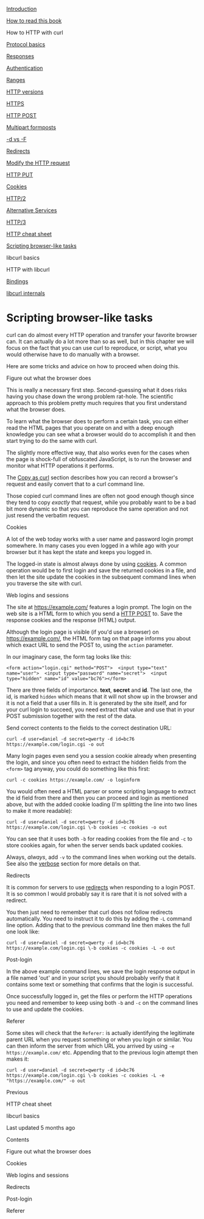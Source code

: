 <a href="../index.html" class="link-a079aa82--primary-53a25e66--logoLink-10d08504"></a>





<a href="../index.html" class="link-a079aa82--primary-53a25e66--logoLink-10d08504"></a>





<a href="../index.html" class="navButton-94f2579c--navButtonClickable-161b88ca"><span class="text-4505230f--UIH300-2063425d--textContentFamily-49a318e1--navButtonLabel-14a4968f">Introduction</span></a>

<a href="../how-to-read.html" class="navButton-94f2579c--navButtonClickable-161b88ca"><span class="text-4505230f--UIH300-2063425d--textContentFamily-49a318e1--navButtonLabel-14a4968f">How to read this book</span></a>





<span class="text-4505230f--UIH300-2063425d--textContentFamily-49a318e1--navButtonLabel-14a4968f">How to HTTP with curl</span>

<a href="basics.html" class="navButton-94f2579c--pageItemWithChildrenNested-2c5d8183--navButtonClickable-161b88ca"><span class="text-4505230f--UIH300-2063425d--textContentFamily-49a318e1--navButtonLabel-14a4968f">Protocol basics</span></a>

<a href="response.html" class="navButton-94f2579c--pageItemWithChildrenNested-2c5d8183--navButtonClickable-161b88ca"><span class="text-4505230f--UIH300-2063425d--textContentFamily-49a318e1--navButtonLabel-14a4968f">Responses</span></a>

<a href="auth.html" class="navButton-94f2579c--pageItemWithChildrenNested-2c5d8183--navButtonClickable-161b88ca"><span class="text-4505230f--UIH300-2063425d--textContentFamily-49a318e1--navButtonLabel-14a4968f">Authentication</span></a>

<a href="ranges.html" class="navButton-94f2579c--pageItemWithChildrenNested-2c5d8183--navButtonClickable-161b88ca"><span class="text-4505230f--UIH300-2063425d--textContentFamily-49a318e1--navButtonLabel-14a4968f">Ranges</span></a>

<a href="versions.html" class="navButton-94f2579c--pageItemWithChildrenNested-2c5d8183--navButtonClickable-161b88ca"><span class="text-4505230f--UIH300-2063425d--textContentFamily-49a318e1--navButtonLabel-14a4968f">HTTP versions</span></a>

<a href="https.html" class="navButton-94f2579c--pageItemWithChildrenNested-2c5d8183--navButtonClickable-161b88ca"><span class="text-4505230f--UIH300-2063425d--textContentFamily-49a318e1--navButtonLabel-14a4968f">HTTPS</span></a>

<a href="post.html" class="navButton-94f2579c--pageItemWithChildrenNested-2c5d8183--navButtonClickable-161b88ca"><span class="text-4505230f--UIH300-2063425d--textContentFamily-49a318e1--navButtonLabel-14a4968f">HTTP POST</span></a>

<a href="multipart.html" class="navButton-94f2579c--pageItemWithChildrenNested-2c5d8183--navButtonClickable-161b88ca"><span class="text-4505230f--UIH300-2063425d--textContentFamily-49a318e1--navButtonLabel-14a4968f">Multipart formposts</span></a>

<a href="postvspost.html" class="navButton-94f2579c--pageItemWithChildrenNested-2c5d8183--navButtonClickable-161b88ca"><span class="text-4505230f--UIH300-2063425d--textContentFamily-49a318e1--navButtonLabel-14a4968f">-d vs -F</span></a>

<a href="redirects.html" class="navButton-94f2579c--pageItemWithChildrenNested-2c5d8183--navButtonClickable-161b88ca"><span class="text-4505230f--UIH300-2063425d--textContentFamily-49a318e1--navButtonLabel-14a4968f">Redirects</span></a>

<a href="requests.html" class="navButton-94f2579c--pageItemWithChildrenNested-2c5d8183--navButtonClickable-161b88ca"><span class="text-4505230f--UIH300-2063425d--textContentFamily-49a318e1--navButtonLabel-14a4968f">Modify the HTTP request</span></a>

<a href="put.html" class="navButton-94f2579c--pageItemWithChildrenNested-2c5d8183--navButtonClickable-161b88ca"><span class="text-4505230f--UIH300-2063425d--textContentFamily-49a318e1--navButtonLabel-14a4968f">HTTP PUT</span></a>

<a href="cookies.html" class="navButton-94f2579c--pageItemWithChildrenNested-2c5d8183--navButtonClickable-161b88ca"><span class="text-4505230f--UIH300-2063425d--textContentFamily-49a318e1--navButtonLabel-14a4968f">Cookies</span></a>

<a href="http2.html" class="navButton-94f2579c--pageItemWithChildrenNested-2c5d8183--navButtonClickable-161b88ca"><span class="text-4505230f--UIH300-2063425d--textContentFamily-49a318e1--navButtonLabel-14a4968f">HTTP/2</span></a>

<a href="altsvc.html" class="navButton-94f2579c--pageItemWithChildrenNested-2c5d8183--navButtonClickable-161b88ca"><span class="text-4505230f--UIH300-2063425d--textContentFamily-49a318e1--navButtonLabel-14a4968f">Alternative Services</span></a>

<a href="http3.html" class="navButton-94f2579c--pageItemWithChildrenNested-2c5d8183--navButtonClickable-161b88ca"><span class="text-4505230f--UIH300-2063425d--textContentFamily-49a318e1--navButtonLabel-14a4968f">HTTP/3</span></a>

<a href="cheatsheet.html" class="navButton-94f2579c--pageItemWithChildrenNested-2c5d8183--navButtonClickable-161b88ca"><span class="text-4505230f--UIH300-2063425d--textContentFamily-49a318e1--navButtonLabel-14a4968f">HTTP cheat sheet</span></a>

<a href="browserlike.html" class="navButton-94f2579c--pageItemWithChildrenNested-2c5d8183--navButtonClickable-161b88ca--navButtonOpened-6a88552e"><span class="text-4505230f--UIH300-2063425d--textContentFamily-49a318e1--navButtonLabel-14a4968f">Scripting browser-like tasks</span></a>

<span class="text-4505230f--UIH300-2063425d--textContentFamily-49a318e1--navButtonLabel-14a4968f">libcurl basics</span>

<span class="text-4505230f--UIH300-2063425d--textContentFamily-49a318e1--navButtonLabel-14a4968f">HTTP with libcurl</span>

<a href="../bindings.html" class="navButton-94f2579c--navButtonClickable-161b88ca"><span class="text-4505230f--UIH300-2063425d--textContentFamily-49a318e1--navButtonLabel-14a4968f">Bindings</span></a>

<a href="../internals.html" class="navButton-94f2579c--navButtonClickable-161b88ca"><span class="text-4505230f--UIH300-2063425d--textContentFamily-49a318e1--navButtonLabel-14a4968f">libcurl internals</span></a>

<a href="../bookindex.html" class="navButton-94f2579c--navButtonClickable-161b88ca"><span class="text-4505230f--UIH300-2063425d--textContentFamily-49a318e1--navButtonLabel-14a4968f"></span></a>





# <span class="text-4505230f--DisplayH900-bfb998fa--textContentFamily-49a318e1">Scripting browser-like tasks</span>

<span class="text-4505230f--UIH300-2063425d--textUIFamily-5ebd8e40--text-8ee2c8b2"></span>

<span class="text-4505230f--UIH300-2063425d--textUIFamily-5ebd8e40--text-8ee2c8b2"></span>

<span class="text-4505230f--TextH400-3033861f--textContentFamily-49a318e1"><span data-key="b40e1667964c4fec8997999b0248080f"><span data-offset-key="b40e1667964c4fec8997999b0248080f:0">curl can do almost every HTTP operation and transfer your favorite browser can. It can actually do a lot more than so as well, but in this chapter we will focus on the fact that you can use curl to reproduce, or script, what you would otherwise have to do manually with a browser.</span></span></span>

<span class="text-4505230f--TextH400-3033861f--textContentFamily-49a318e1"><span data-key="1434c83f98664e9eb9ad69adb3ebd4c8"><span data-offset-key="1434c83f98664e9eb9ad69adb3ebd4c8:0">Here are some tricks and advice on how to proceed when doing this.</span></span></span>

<span class="text-4505230f--HeadingH700-04e1a2a3--textContentFamily-49a318e1"><span data-key="949c3465f61c4a4ba6f6836dd51a25c8"><span data-offset-key="949c3465f61c4a4ba6f6836dd51a25c8:0">Figure out what the browser does</span></span></span>

<span class="text-4505230f--TextH400-3033861f--textContentFamily-49a318e1"><span data-key="2ed8fa44535f4670a3e71bd7fe55c1c4"><span data-offset-key="2ed8fa44535f4670a3e71bd7fe55c1c4:0">This is really a necessary first step. Second-guessing what it does risks having you chase down the wrong problem rat-hole. The scientific approach to this problem pretty much requires that you first understand what the browser does.</span></span></span>

<span class="text-4505230f--TextH400-3033861f--textContentFamily-49a318e1"><span data-key="1e19e72b96c84dedb3494bc51d9029b5"><span data-offset-key="1e19e72b96c84dedb3494bc51d9029b5:0">To learn what the browser does to perform a certain task, you can either read the HTML pages that you operate on and with a deep enough knowledge you can see what a browser would do to accomplish it and then start trying to do the same with curl.</span></span></span>

<span class="text-4505230f--TextH400-3033861f--textContentFamily-49a318e1"><span data-key="4ab91a86c4f042908c1db6d8c082058e"><span data-offset-key="4ab91a86c4f042908c1db6d8c082058e:0">The slightly more effective way, that also works even for the cases when the page is shock-full of obfuscated JavaScript, is to run the browser and monitor what HTTP operations it performs.</span></span></span>

<span class="text-4505230f--TextH400-3033861f--textContentFamily-49a318e1"><span data-key="088d420e13544330a8013790a669dda5"><span data-offset-key="088d420e13544330a8013790a669dda5:0">The </span></span><a href="https://github.com/bagder/everything-curl/tree/445637a546155b529e80ede5508ba008729d4dbc/http/usingcurl-copyas.md" class="link-a079aa82--primary-53a25e66--link-faf6c434"><span data-key="2e1378900b534a4b8d5efc5648135834"><span data-offset-key="2e1378900b534a4b8d5efc5648135834:0">Copy as curl</span></span></a><span data-key="dfae49394d8f4711879f028fd3148ecc"><span data-offset-key="dfae49394d8f4711879f028fd3148ecc:0"> section describes how you can record a browser's request and easily convert that to a curl command line.</span></span></span>

<span class="text-4505230f--TextH400-3033861f--textContentFamily-49a318e1"><span data-key="6c33bf66d6014f4ab352a295e6132c7b"><span data-offset-key="6c33bf66d6014f4ab352a295e6132c7b:0">Those copied curl command lines are often not good enough though since they tend to copy </span><span data-offset-key="6c33bf66d6014f4ab352a295e6132c7b:1">_exactly_</span><span data-offset-key="6c33bf66d6014f4ab352a295e6132c7b:2"> that request, while you probably want to be a bad bit more dynamic so that you can reproduce the same operation and not just resend the verbatim request.</span></span></span>

<span class="text-4505230f--HeadingH700-04e1a2a3--textContentFamily-49a318e1"><span data-key="a6b92b924c1744fd82530c8ec7374133"><span data-offset-key="a6b92b924c1744fd82530c8ec7374133:0">Cookies</span></span></span>

<span class="text-4505230f--TextH400-3033861f--textContentFamily-49a318e1"><span data-key="a66491ecd7074ec2a757544efa0c4866"><span data-offset-key="a66491ecd7074ec2a757544efa0c4866:0">A lot of the web today works with a user name and password login prompt somewhere. In many cases you even logged in a while ago with your browser but it has kept the state and keeps you logged in.</span></span></span>

<span class="text-4505230f--TextH400-3033861f--textContentFamily-49a318e1"><span data-key="ce935ca6a7594073a20e1685a5af4851"><span data-offset-key="ce935ca6a7594073a20e1685a5af4851:0">The logged-in state is almost always done by using </span></span><a href="https://github.com/bagder/everything-curl/tree/445637a546155b529e80ede5508ba008729d4dbc/http/http-cookies.md" class="link-a079aa82--primary-53a25e66--link-faf6c434"><span data-key="46aae0be63f04b92bf16bc7272acc904"><span data-offset-key="46aae0be63f04b92bf16bc7272acc904:0">cookies</span></span></a><span data-key="a66da7af5f184ff8974a1da55bb60b2a"><span data-offset-key="a66da7af5f184ff8974a1da55bb60b2a:0">. A common operation would be to first login and save the returned cookies in a file, and then let the site update the cookies in the subsequent command lines when you traverse the site with curl.</span></span></span>

<span class="text-4505230f--HeadingH700-04e1a2a3--textContentFamily-49a318e1"><span data-key="672c021ef16d4eb88bf5bc2aadd53f8e"><span data-offset-key="672c021ef16d4eb88bf5bc2aadd53f8e:0">Web logins and sessions</span></span></span>

<span class="text-4505230f--TextH400-3033861f--textContentFamily-49a318e1"><span data-key="99a0a2adafdb4560add8da6aecdedbc6"><span data-offset-key="99a0a2adafdb4560add8da6aecdedbc6:0">The site at </span></span><a href="https://example.com/" class="link-a079aa82--primary-53a25e66--link-faf6c434"><span data-key="31c05d1c3ec34cda8931d29e914f99f0"><span data-offset-key="31c05d1c3ec34cda8931d29e914f99f0:0">https://example.com/</span></span></a><span data-key="6031f82c6a1b4528a907e2e0f9011339"><span data-offset-key="6031f82c6a1b4528a907e2e0f9011339:0"> features a login prompt. The login on the web site is a HTML form to which you send a </span></span><a href="https://github.com/bagder/everything-curl/tree/445637a546155b529e80ede5508ba008729d4dbc/http/http-post.md" class="link-a079aa82--primary-53a25e66--link-faf6c434"><span data-key="6b540e09caa540bea6fd9340b530f737"><span data-offset-key="6b540e09caa540bea6fd9340b530f737:0">HTTP POST</span></span></a><span data-key="073303cbe47042daaed9cfbd038eb548"><span data-offset-key="073303cbe47042daaed9cfbd038eb548:0"> to. Save the response cookies and the response (HTML) output.</span></span></span>

<span class="text-4505230f--TextH400-3033861f--textContentFamily-49a318e1"><span data-key="0253fd7023864bd8b8c6ba080645f424"><span data-offset-key="0253fd7023864bd8b8c6ba080645f424:0">Although the login page is visible (if you'd use a browser) on </span></span><a href="https://example.com/" class="link-a079aa82--primary-53a25e66--link-faf6c434"><span data-key="4ed68a54201b458c81c4598311d2b73a"><span data-offset-key="4ed68a54201b458c81c4598311d2b73a:0">https://example.com/</span></span></a><span data-key="7553d3afb52442e99e0f391851e75b3f"><span data-offset-key="7553d3afb52442e99e0f391851e75b3f:0">, the HTML form tag on that page informs you about which exact URL to send the POST to, using the </span><span data-offset-key="7553d3afb52442e99e0f391851e75b3f:1">`action`</span><span data-offset-key="7553d3afb52442e99e0f391851e75b3f:2"> parameter.</span></span></span>

<span class="text-4505230f--TextH400-3033861f--textContentFamily-49a318e1"><span data-key="e84443d169b5432d98a9e10dc06c6050"><span data-offset-key="e84443d169b5432d98a9e10dc06c6050:0">In our imaginary case, the form tag looks like this:</span></span></span>

    <form action="login.cgi" method="POST">  <input type="text" name="user">  <input type="password" name="secret">  <input type="hidden" name="id" value="bc76"></form>

<span class="text-4505230f--TextH400-3033861f--textContentFamily-49a318e1"><span data-key="1b44938c72f54575893a73d924718df2"><span data-offset-key="1b44938c72f54575893a73d924718df2:0">There are three fields of importance. </span><span data-offset-key="1b44938c72f54575893a73d924718df2:1">**text**</span><span data-offset-key="1b44938c72f54575893a73d924718df2:2">, </span><span data-offset-key="1b44938c72f54575893a73d924718df2:3">**secret**</span><span data-offset-key="1b44938c72f54575893a73d924718df2:4"> and </span><span data-offset-key="1b44938c72f54575893a73d924718df2:5">**id**</span><span data-offset-key="1b44938c72f54575893a73d924718df2:6">. The last one, the id, is marked </span><span data-offset-key="1b44938c72f54575893a73d924718df2:7">`hidden`</span><span data-offset-key="1b44938c72f54575893a73d924718df2:8"> which means that it will not show up in the browser and it is not a field that a user fills in. It is generated by the site itself, and for your curl login to succeed, you need extract that value and use that in your POST submission together with the rest of the data.</span></span></span>

<span class="text-4505230f--TextH400-3033861f--textContentFamily-49a318e1"><span data-key="0f5d7b7898804adb9629419de75ec7ce"><span data-offset-key="0f5d7b7898804adb9629419de75ec7ce:0">Send correct contents to the fields to the correct destination URL:</span></span></span>

    curl -d user=daniel -d secret=qwerty -d id=bc76 https://example.com/login.cgi -o out

<span class="text-4505230f--TextH400-3033861f--textContentFamily-49a318e1"><span data-key="f89e83a2c615402ea2b767035da4ade5"><span data-offset-key="f89e83a2c615402ea2b767035da4ade5:0">Many login pages even send you a session cookie already when presenting the login, and since you often need to extract the hidden fields from the </span><span data-offset-key="f89e83a2c615402ea2b767035da4ade5:1">`<form>`</span><span data-offset-key="f89e83a2c615402ea2b767035da4ade5:2"> tag anyway, you could do something like this first:</span></span></span>

    curl -c cookies https://example.com/ -o loginform

<span class="text-4505230f--TextH400-3033861f--textContentFamily-49a318e1"><span data-key="5249413fb39345598b148740453c77ae"><span data-offset-key="5249413fb39345598b148740453c77ae:0">You would often need a HTML parser or some scripting language to extract the id field from there and then you can proceed and login as mentioned above, but with the added cookie loading (I'm splitting the line into two lines to make it more readable):</span></span></span>

    curl -d user=daniel -d secret=qwerty -d id=bc76 https://example.com/login.cgi \-b cookies -c cookies -o out

<span class="text-4505230f--TextH400-3033861f--textContentFamily-49a318e1"><span data-key="4e8fce7fa9c34f4c901d09456983cf5e"><span data-offset-key="4e8fce7fa9c34f4c901d09456983cf5e:0">You can see that it uses both </span><span data-offset-key="4e8fce7fa9c34f4c901d09456983cf5e:1">`-b`</span><span data-offset-key="4e8fce7fa9c34f4c901d09456983cf5e:2"> for reading cookies from the file and </span><span data-offset-key="4e8fce7fa9c34f4c901d09456983cf5e:3">`-c`</span><span data-offset-key="4e8fce7fa9c34f4c901d09456983cf5e:4"> to store cookies again, for when the server sends back updated cookies.</span></span></span>

<span class="text-4505230f--TextH400-3033861f--textContentFamily-49a318e1"><span data-key="34670e14384d474786da4afe44f6eb28"><span data-offset-key="34670e14384d474786da4afe44f6eb28:0">Always, </span><span data-offset-key="34670e14384d474786da4afe44f6eb28:1">_always_</span><span data-offset-key="34670e14384d474786da4afe44f6eb28:2">, add </span><span data-offset-key="34670e14384d474786da4afe44f6eb28:3">`-v`</span><span data-offset-key="34670e14384d474786da4afe44f6eb28:4"> to the command lines when working out the details. See also the </span></span><a href="https://github.com/bagder/everything-curl/tree/445637a546155b529e80ede5508ba008729d4dbc/http/usingcurl-verbose.md" class="link-a079aa82--primary-53a25e66--link-faf6c434"><span data-key="98bc4db7ef17427ea10add158eb1850c"><span data-offset-key="98bc4db7ef17427ea10add158eb1850c:0">verbose</span></span></a><span data-key="8e78a04710b640ccaf823c953e45d95a"><span data-offset-key="8e78a04710b640ccaf823c953e45d95a:0"> section for more details on that.</span></span></span>

<span class="text-4505230f--HeadingH700-04e1a2a3--textContentFamily-49a318e1"><span data-key="29b5258d693e4acf921caabc9f498d24"><span data-offset-key="29b5258d693e4acf921caabc9f498d24:0">Redirects</span></span></span>

<span class="text-4505230f--TextH400-3033861f--textContentFamily-49a318e1"><span data-key="72ba428157df415aacc505d8f6c1ecd1"><span data-offset-key="72ba428157df415aacc505d8f6c1ecd1:0">It is common for servers to use </span></span><a href="https://github.com/bagder/everything-curl/tree/445637a546155b529e80ede5508ba008729d4dbc/http/http-redirects.md" class="link-a079aa82--primary-53a25e66--link-faf6c434"><span data-key="605b373ffc3442aeb63a38c87a5ca204"><span data-offset-key="605b373ffc3442aeb63a38c87a5ca204:0">redirects</span></span></a><span data-key="82955c1780e2491691d6237013fa4372"><span data-offset-key="82955c1780e2491691d6237013fa4372:0"> when responding to a login POST. It is so common I would probably say it is rare that it is not solved with a redirect.</span></span></span>

<span class="text-4505230f--TextH400-3033861f--textContentFamily-49a318e1"><span data-key="7b554020d8f0428f915455fa45b16b6d"><span data-offset-key="7b554020d8f0428f915455fa45b16b6d:0">You then just need to remember that curl does not follow redirects automatically. You need to instruct it to do this by adding the </span><span data-offset-key="7b554020d8f0428f915455fa45b16b6d:1">`-L`</span><span data-offset-key="7b554020d8f0428f915455fa45b16b6d:2"> command line option. Adding that to the previous command line then makes the full one look like:</span></span></span>

    curl -d user=daniel -d secret=qwerty -d id=bc76 https://example.com/login.cgi \-b cookies -c cookies -L -o out

<span class="text-4505230f--HeadingH700-04e1a2a3--textContentFamily-49a318e1"><span data-key="538da748f9c24b6e974d33886c7dac59"><span data-offset-key="538da748f9c24b6e974d33886c7dac59:0">Post-login</span></span></span>

<span class="text-4505230f--TextH400-3033861f--textContentFamily-49a318e1"><span data-key="8fa678ae92144551930956fde43fd1c3"><span data-offset-key="8fa678ae92144551930956fde43fd1c3:0">In the above example command lines, we save the login response output in a file named 'out' and in your script you should probably verify that it contains some text or something that confirms that the login is successful.</span></span></span>

<span class="text-4505230f--TextH400-3033861f--textContentFamily-49a318e1"><span data-key="ec0767091a104cada0e53c2483906189"><span data-offset-key="ec0767091a104cada0e53c2483906189:0">Once successfully logged in, get the files or perform the HTTP operations you need and remember to keep using both </span><span data-offset-key="ec0767091a104cada0e53c2483906189:1">`-b`</span><span data-offset-key="ec0767091a104cada0e53c2483906189:2"> and </span><span data-offset-key="ec0767091a104cada0e53c2483906189:3">`-c`</span><span data-offset-key="ec0767091a104cada0e53c2483906189:4"> on the command lines to use and update the cookies.</span></span></span>

<span class="text-4505230f--HeadingH700-04e1a2a3--textContentFamily-49a318e1"><span data-key="f1058ceaf131402a86fd5d62b3cd6331"><span data-offset-key="f1058ceaf131402a86fd5d62b3cd6331:0">Referer</span></span></span>

<span class="text-4505230f--TextH400-3033861f--textContentFamily-49a318e1"><span data-key="3c14beca26e64bce925e7e9b2e3b1327"><span data-offset-key="3c14beca26e64bce925e7e9b2e3b1327:0">Some sites will check that the </span><span data-offset-key="3c14beca26e64bce925e7e9b2e3b1327:1">`Referer:`</span><span data-offset-key="3c14beca26e64bce925e7e9b2e3b1327:2"> is actually identifying the legitimate parent URL when you request something or when you login or similar. You can then inform the server from which URL you arrived by using </span><span data-offset-key="3c14beca26e64bce925e7e9b2e3b1327:3">`-e https://example.com/`</span><span data-offset-key="3c14beca26e64bce925e7e9b2e3b1327:4"> etc. Appending that to the previous login attempt then makes it:</span></span></span>

    curl -d user=daniel -d secret=qwerty -d id=bc76 https://example.com/login.cgi \-b cookies -c cookies -L -e "https://example.com/" -o out

<a href="cheatsheet.html" class="reset-3c756112--card-6570f064--whiteCard-fff091a4--cardPrevious-56a5e674"></a>

<span class="text-4505230f--TextH200-a3425406--textContentFamily-49a318e1">Previous</span>

<span class="text-4505230f--UIH400-4e41e82a--textContentFamily-49a318e1">HTTP cheat sheet</span>

<a href="../libcurl.html" class="reset-3c756112--card-6570f064--whiteCard-fff091a4--cardNext-19241c42"></a>


<span class="text-4505230f--UIH400-4e41e82a--textContentFamily-49a318e1">libcurl basics</span>



<span class="text-4505230f--TextH200-a3425406--textContentFamily-49a318e1">Last updated 5 months ago</span>



<span class="text-4505230f--InfoH100-1e92e1d1--textContentFamily-49a318e1">Contents</span>

<a href="browserlike.html#figure-out-what-the-browser-does" class="reset-3c756112--menuItem-aa02f6ec--menuItemLight-757d5235--menuItemInline-173bdf97--pageTocItem-f4427024"></a>

<span class="text-4505230f--UIH300-2063425d--textContentFamily-49a318e1"><span class="text-4505230f--UIH200-50ead35f--textContentFamily-49a318e1">Figure out what the browser does</span></span>

<a href="browserlike.html#cookies" class="reset-3c756112--menuItem-aa02f6ec--menuItemLight-757d5235--menuItemInline-173bdf97--pageTocItem-f4427024"></a>

<span class="text-4505230f--UIH300-2063425d--textContentFamily-49a318e1"><span class="text-4505230f--UIH200-50ead35f--textContentFamily-49a318e1">Cookies</span></span>

<a href="browserlike.html#web-logins-and-sessions" class="reset-3c756112--menuItem-aa02f6ec--menuItemLight-757d5235--menuItemInline-173bdf97--pageTocItem-f4427024"></a>

<span class="text-4505230f--UIH300-2063425d--textContentFamily-49a318e1"><span class="text-4505230f--UIH200-50ead35f--textContentFamily-49a318e1">Web logins and sessions</span></span>

<a href="browserlike.html#redirects" class="reset-3c756112--menuItem-aa02f6ec--menuItemLight-757d5235--menuItemInline-173bdf97--pageTocItem-f4427024"></a>

<span class="text-4505230f--UIH300-2063425d--textContentFamily-49a318e1"><span class="text-4505230f--UIH200-50ead35f--textContentFamily-49a318e1">Redirects</span></span>

<a href="browserlike.html#post-login" class="reset-3c756112--menuItem-aa02f6ec--menuItemLight-757d5235--menuItemInline-173bdf97--pageTocItem-f4427024"></a>

<span class="text-4505230f--UIH300-2063425d--textContentFamily-49a318e1"><span class="text-4505230f--UIH200-50ead35f--textContentFamily-49a318e1">Post-login</span></span>

<a href="browserlike.html#referer" class="reset-3c756112--menuItem-aa02f6ec--menuItemLight-757d5235--menuItemInline-173bdf97--pageTocItem-f4427024"></a>

<span class="text-4505230f--UIH300-2063425d--textContentFamily-49a318e1"><span class="text-4505230f--UIH200-50ead35f--textContentFamily-49a318e1">Referer</span></span>
